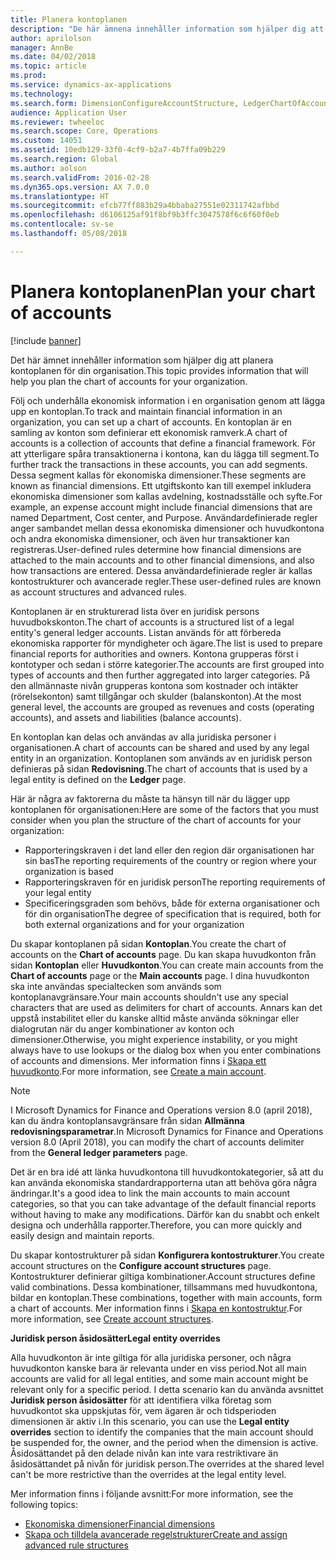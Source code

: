 ```yaml
---
title: Planera kontoplanen
description: "De här ämnena innehåller information som hjälper dig att planera kontoplanen för din organisation."
author: aprilolson
manager: AnnBe
ms.date: 04/02/2018
ms.topic: article
ms.prod: 
ms.service: dynamics-ax-applications
ms.technology: 
ms.search.form: DimensionConfigureAccountStructure, LedgerChartOfAccounts
audience: Application User
ms.reviewer: twheeloc
ms.search.scope: Core, Operations
ms.custom: 14051
ms.assetid: 10edb129-33f0-4cf9-b2a7-4b7ffa09b229
ms.search.region: Global
ms.author: aolson
ms.search.validFrom: 2016-02-28
ms.dyn365.ops.version: AX 7.0.0
ms.translationtype: HT
ms.sourcegitcommit: efcb77ff883b29a4bbaba27551e02311742afbbd
ms.openlocfilehash: d6106125af91f8bf9b3ffc3047578f6c6f60f0eb
ms.contentlocale: sv-se
ms.lasthandoff: 05/08/2018

---
```


# <a name="plan-your-chart-of-accounts"></a><span data-ttu-id="3dd5e-103">Planera kontoplanen</span><span class="sxs-lookup"><span data-stu-id="3dd5e-103">Plan your chart of accounts</span></span>

[!include [banner](../includes/banner.md)]

<span data-ttu-id="3dd5e-104">Det här ämnet innehåller information som hjälper dig att planera kontoplanen för din organisation.</span><span class="sxs-lookup"><span data-stu-id="3dd5e-104">This topic provides information that will help you plan the chart of accounts for your organization.</span></span>

<span data-ttu-id="3dd5e-105">Följ och underhålla ekonomisk information i en organisation genom att lägga upp en kontoplan.</span><span class="sxs-lookup"><span data-stu-id="3dd5e-105">To track and maintain financial information in an organization, you can set up a chart of accounts.</span></span> <span data-ttu-id="3dd5e-106">En kontoplan är en samling av konton som definierar ett ekonomisk ramverk.</span><span class="sxs-lookup"><span data-stu-id="3dd5e-106">A chart of accounts is a collection of accounts that define a financial framework.</span></span> <span data-ttu-id="3dd5e-107">För att ytterligare spåra transaktionerna i kontona, kan du lägga till segment.</span><span class="sxs-lookup"><span data-stu-id="3dd5e-107">To further track the transactions in these accounts, you can add segments.</span></span> <span data-ttu-id="3dd5e-108">Dessa segment kallas för ekonomiska dimensioner.</span><span class="sxs-lookup"><span data-stu-id="3dd5e-108">These segments are known as financial dimensions.</span></span> <span data-ttu-id="3dd5e-109">Ett utgiftskonto kan till exempel inkludera ekonomiska dimensioner som kallas avdelning, kostnadsställe och syfte.</span><span class="sxs-lookup"><span data-stu-id="3dd5e-109">For example, an expense account might include financial dimensions that are named Department, Cost center, and Purpose.</span></span> <span data-ttu-id="3dd5e-110">Användardefinierade regler anger sambandet mellan dessa ekonomiska dimensioner och huvudkontona och andra ekonomiska dimensioner, och även hur transaktioner kan registreras.</span><span class="sxs-lookup"><span data-stu-id="3dd5e-110">User-defined rules determine how financial dimensions are attached to the main accounts and to other financial dimensions, and also how transactions are entered.</span></span> <span data-ttu-id="3dd5e-111">Dessa användardefinierade regler är kallas kontostrukturer och avancerade regler.</span><span class="sxs-lookup"><span data-stu-id="3dd5e-111">These user-defined rules are known as account structures and advanced rules.</span></span>

<span data-ttu-id="3dd5e-112">Kontoplanen är en strukturerad lista över en juridisk persons huvudbokskonton.</span><span class="sxs-lookup"><span data-stu-id="3dd5e-112">The chart of accounts is a structured list of a legal entity's general ledger accounts.</span></span> <span data-ttu-id="3dd5e-113">Listan används för att förbereda ekonomiska rapporter för myndigheter och ägare.</span><span class="sxs-lookup"><span data-stu-id="3dd5e-113">The list is used to prepare financial reports for authorities and owners.</span></span> <span data-ttu-id="3dd5e-114">Kontona grupperas först i kontotyper och sedan i större kategorier.</span><span class="sxs-lookup"><span data-stu-id="3dd5e-114">The accounts are first grouped into types of accounts and then further aggregated into larger categories.</span></span> <span data-ttu-id="3dd5e-115">På den allmännaste nivån grupperas kontona som kostnader och intäkter (rörelsekonton) samt tillgångar och skulder (balanskonton).</span><span class="sxs-lookup"><span data-stu-id="3dd5e-115">At the most general level, the accounts are grouped as revenues and costs (operating accounts), and assets and liabilities (balance accounts).</span></span>

<span data-ttu-id="3dd5e-116">En kontoplan kan delas och användas av alla juridiska personer i organisationen.</span><span class="sxs-lookup"><span data-stu-id="3dd5e-116">A chart of accounts can be shared and used by any legal entity in an organization.</span></span> <span data-ttu-id="3dd5e-117">Kontoplanen som används av en juridisk person definieras på sidan **Redovisning**.</span><span class="sxs-lookup"><span data-stu-id="3dd5e-117">The chart of accounts that is used by a legal entity is defined on the **Ledger** page.</span></span>

<span data-ttu-id="3dd5e-118">Här är några av faktorerna du måste ta hänsyn till när du lägger upp kontoplanen för organisationen:</span><span class="sxs-lookup"><span data-stu-id="3dd5e-118">Here are some of the factors that you must consider when you plan the structure of the chart of accounts for your organization:</span></span>

- <span data-ttu-id="3dd5e-119">Rapporteringskraven i det land eller den region där organisationen har sin bas</span><span class="sxs-lookup"><span data-stu-id="3dd5e-119">The reporting requirements of the country or region where your organization is based</span></span>
- <span data-ttu-id="3dd5e-120">Rapporteringskraven för en juridisk person</span><span class="sxs-lookup"><span data-stu-id="3dd5e-120">The reporting requirements of your legal entity</span></span>
- <span data-ttu-id="3dd5e-121">Specificeringsgraden som behövs, både för externa organisationer och för din organisation</span><span class="sxs-lookup"><span data-stu-id="3dd5e-121">The degree of specification that is required, both for both external organizations and for your organization</span></span>

<span data-ttu-id="3dd5e-122">Du skapar kontoplanen på sidan **Kontoplan**.</span><span class="sxs-lookup"><span data-stu-id="3dd5e-122">You create the chart of accounts on the **Chart of accounts** page.</span></span> <span data-ttu-id="3dd5e-123">Du kan skapa huvudkonton från sidan **Kontoplan** eller **Huvudkonton**.</span><span class="sxs-lookup"><span data-stu-id="3dd5e-123">You can create main accounts from the **Chart of accounts** page or the **Main accounts** page.</span></span> <span data-ttu-id="3dd5e-124">I dina huvudkonton ska inte användas specialtecken som används som kontoplanavgränsare.</span><span class="sxs-lookup"><span data-stu-id="3dd5e-124">Your main accounts shouldn't use any special characters that are used as delimiters for chart of accounts.</span></span> <span data-ttu-id="3dd5e-125">Annars kan det uppstå instabilitet eller du kanske alltid måste använda sökningar eller dialogrutan när du anger kombinationer av konton och dimensioner.</span><span class="sxs-lookup"><span data-stu-id="3dd5e-125">Otherwise, you might experience instability, or you might always have to use lookups or the dialog box when you enter combinations of accounts and dimensions.</span></span> <span data-ttu-id="3dd5e-126">Mer information finns i [Skapa ett huvudkonto](tasks/create-main-account.md).</span><span class="sxs-lookup"><span data-stu-id="3dd5e-126">For more information, see [Create a main account](tasks/create-main-account.md).</span></span>

> [!NOTE]
> <span data-ttu-id="3dd5e-127">I Microsoft Dynamics for Finance and Operations version 8.0 (april 2018), kan du ändra kontoplansavgränsare från sidan **Allmänna redovisningsparametrar**.</span><span class="sxs-lookup"><span data-stu-id="3dd5e-127">In Microsoft Dynamics for Finance and Operations version 8.0 (April 2018), you can modify the chart of accounts delimiter from the **General ledger parameters** page.</span></span>

<span data-ttu-id="3dd5e-128">Det är en bra idé att länka huvudkontona till huvudkontokategorier, så att du kan använda ekonomiska standardrapporterna utan att behöva göra några ändringar.</span><span class="sxs-lookup"><span data-stu-id="3dd5e-128">It's a good idea to link the main accounts to main account categories, so that you can take advantage of the default financial reports without having to make any modifications.</span></span> <span data-ttu-id="3dd5e-129">Därför kan du snabbt och enkelt designa och underhålla rapporter.</span><span class="sxs-lookup"><span data-stu-id="3dd5e-129">Therefore, you can more quickly and easily design and maintain reports.</span></span>

<span data-ttu-id="3dd5e-130">Du skapar kontostrukturer på sidan **Konfigurera kontostrukturer**.</span><span class="sxs-lookup"><span data-stu-id="3dd5e-130">You create account structures on the **Configure account structures** page.</span></span> <span data-ttu-id="3dd5e-131">Kontostrukturer definierar giltiga kombinationer.</span><span class="sxs-lookup"><span data-stu-id="3dd5e-131">Account structures define valid combinations.</span></span> <span data-ttu-id="3dd5e-132">Dessa kombinationer, tillsammans med huvudkontona, bildar en kontoplan.</span><span class="sxs-lookup"><span data-stu-id="3dd5e-132">These combinations, together with main accounts, form a chart of accounts.</span></span> <span data-ttu-id="3dd5e-133">Mer information finns i [Skapa en kontostruktur](tasks/create-account-structures.md).</span><span class="sxs-lookup"><span data-stu-id="3dd5e-133">For more information, see [Create account structures](tasks/create-account-structures.md).</span></span>

<span data-ttu-id="3dd5e-134">**Juridisk person åsidosätter**</span><span class="sxs-lookup"><span data-stu-id="3dd5e-134">**Legal entity overrides**</span></span>

<span data-ttu-id="3dd5e-135">Alla huvudkonton är inte giltiga för alla juridiska personer, och några huvudkonton kanske bara är relevanta under en viss period.</span><span class="sxs-lookup"><span data-stu-id="3dd5e-135">Not all main accounts are valid for all legal entities, and some main account might be relevant only for a specific period.</span></span> <span data-ttu-id="3dd5e-136">I detta scenario kan du använda avsnittet **Juridisk person åsidosätter** för att identifiera vilka företag som huvudkontot ska uppskjutas för, vem ägaren är och tidsperioden dimensionen är aktiv i.</span><span class="sxs-lookup"><span data-stu-id="3dd5e-136">In this scenario, you can use the **Legal entity overrides** section to identify the companies that the main account should be suspended for, the owner, and the period when the dimension is active.</span></span> <span data-ttu-id="3dd5e-137">Åsidosättandet på den delade nivån kan inte vara restriktivare än åsidosättandet på nivån för juridisk person.</span><span class="sxs-lookup"><span data-stu-id="3dd5e-137">The overrides at the shared level can't be more restrictive than the overrides at the legal entity level.</span></span>

<span data-ttu-id="3dd5e-138">Mer information finns i följande avsnitt:</span><span class="sxs-lookup"><span data-stu-id="3dd5e-138">For more information, see the following topics:</span></span>

- [<span data-ttu-id="3dd5e-139">Ekonomiska dimensioner</span><span class="sxs-lookup"><span data-stu-id="3dd5e-139">Financial dimensions</span></span>](financial-dimensions.md)
- [<span data-ttu-id="3dd5e-140">Skapa och tilldela avancerade regelstrukturer</span><span class="sxs-lookup"><span data-stu-id="3dd5e-140">Create and assign advanced rule structures</span></span>](tasks/create-assign-advanced-rule-structures.md)

